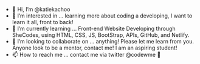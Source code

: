 - 👋 Hi, I’m @katiekachoo
- 👀 I’m interested in ... learning more about coding a developing, I want to learn it all, front to back! 
- 🌱 I’m currently learning ... Front-end Website Developing through SheCodes, using HTML, CSS, JS, BootStrap, APIs, GitHub, and Netlify.
- 💞️ I’m looking to collaborate on ... anything! Please let me learn from you. Anyone look to be a mentor, contact me! I am an aspiring student!
- 📫 How to reach me ... contact me via twitter @codewme 🔎

<!---
katiekachoo/katiekachoo is a ✨ special ✨ repository because its `README.md` (this file) appears on your GitHub profile.
You can click the Preview link to take a look at your changes.
--->
